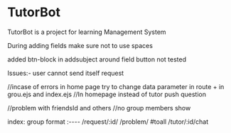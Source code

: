 # TutorBot
TutorBot is a project for learning Management System

During adding fields make sure not to use spaces

added btn-block in addsubject around field button not tested

Issues:- user cannot send itself request

//incase of errors in home page try to change data parameter in route + in grou.ejs and index.ejs
//In homepage instead of tutor push question

//problem with friendsId and others
//no group members show

index: group format :---- /request/:id/
                          /problem/ #toall 
                          /tutor/:id/chat